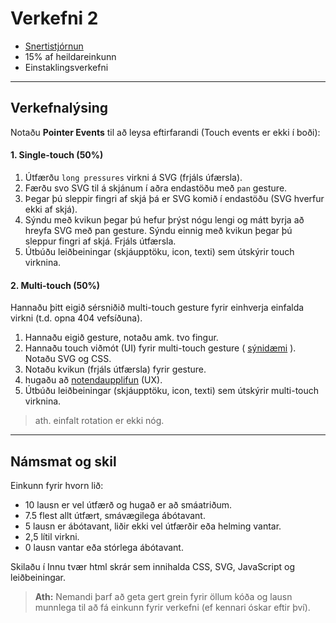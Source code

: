 # Verkefni 2 

- [Snertistjórnun](https://github.com/GunnarThorunnarson/FORR3FV05EU/wiki/Snertistjornun) 
- 15% af heildareinkunn
- Einstaklingsverkefni

---

## Verkefnalýsing

Notaðu **Pointer Events** til að leysa eftirfarandi (Touch events er ekki í boði): 

#### 1. Single-touch (50%)
1. Útfærðu `long pressures` virkni á SVG (frjáls úfærsla).
1. Færðu svo SVG til á skjánum í aðra endastöðu með `pan` gesture.
1. Þegar þú sleppir fingri af skjá þá er SVG komið í endastöðu (SVG hverfur ekki af skjá).
1. Sýndu með kvikun þegar þú hefur þrýst nógu lengi og mátt byrja að hreyfa SVG með pan gesture. Sýndu einnig með kvikun þegar þú sleppur fingri af skjá. Frjáls útfærsla.
1. Útbúðu leiðbeiningar (skjáupptöku, icon, texti) sem útskýrir touch virknina.
   
#### 2. Multi-touch (50%)
Hannaðu þitt eigið sérsniðið multi-touch gesture fyrir einhverja einfalda virkni (t.d. opna 404 vefsíðuna).

1. Hannaðu eigið gesture, notaðu amk. tvo fingur.
1. Hannaðu touch viðmót (UI) fyrir multi-touch gesture ( [sýnidæmi](https://github.com/GunnarThorunnarson/FORR3FV05EU/blob/master/Myndir/UI_multi-touch.png) ). Notaðu SVG og CSS.
1. Notaðu kvikun (frjáls útfærsla) fyrir gesture.
1. hugaðu að [notendaupplifun](https://github.com/GunnarThorunnarson/FORR3FV05EU/wiki/Snertistjornun#ui--ux) (UX).
1. Útbúðu leiðbeiningar (skjáupptöku, icon, texti) sem útskýrir multi-touch virknina.

> ath. einfalt rotation er ekki nóg.

---

## Námsmat og skil

Einkunn fyrir hvorn lið: 

- 10 lausn er vel útfærð og hugað er að smáatriðum.
- 7.5 flest allt útfært, smávægilega ábótavant.
- 5 lausn er ábótavant, liðir ekki vel útfærðir eða helming vantar.
- 2,5 lítil virkni.
- 0 lausn vantar eða stórlega ábótavant.
     
Skilaðu í Innu tvær html skrár sem innihalda CSS, SVG, JavaScript og leiðbeiningar. 

> **Ath:** Nemandi þarf að geta gert grein fyrir öllum kóða og lausn munnlega til að fá einkunn fyrir verkefni (ef kennari óskar eftir því).

<!-- 
The speed of the user’s gesture should be matched by the speed of the element being moved across the screen.
Spjaldtölva og minileik með tilbúna objecta í canvas í síma og spjaldtölvu. 
-->
